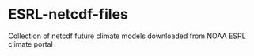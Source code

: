 # ESRL-netcdf-files
Collection of netcdf future climate models downloaded from NOAA ESRL climate portal 
